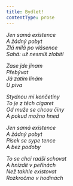 ```yaml
---
title: Bydlet!
contentType: prose
---
```


<section>

_Jen samá existence  
A žádný pobyt  
Zlá milá po vlásence  
Sahá: už nesmíš zlobit!_

</section>

<section>

_Zase jde jinam  
Přebývat  
Já zatím línám  
U piva_

</section>

<section>

_Stydnou mi končetiny  
To je z těch cigaret  
Od muže se chcou činy  
A pokud možno hned_

</section>

<section>

_Jen samá existence  
A žádný pobyt  
Písek se sype tence  
A bez podoby_

</section>

<section>

_To se chci radši schovat  
A hnízdit v peřinách  
Než takhle existovat  
Rozkročmo v hodinách_

</section>
